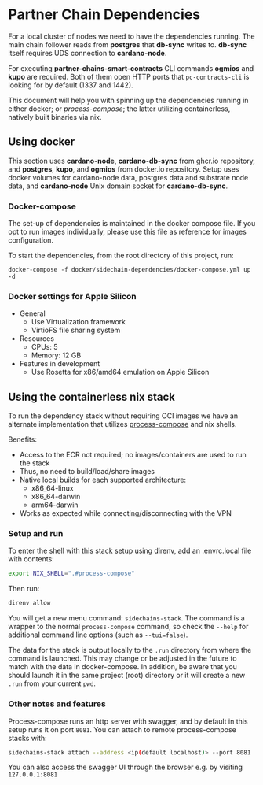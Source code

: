# Partner Chain Dependencies

For a local cluster of nodes we need to have the dependencies running.
The main chain follower reads from **postgres** that **db-sync** writes to.
**db-sync** itself requires UDS connection to **cardano-node**.

For executing **partner-chains-smart-contracts** CLI commands **ogmios** and **kupo** are required.
Both of them open HTTP ports that `pc-contracts-cli` is looking for by default (1337 and 1442).

This document will help you with spinning up the dependencies running in either docker; or
_process-compose_; the latter utilizing containerless, natively built binaries via nix.

## Using docker

This section uses **cardano-node**, **cardano-db-sync** from ghcr.io repository,
and **postgres**, **kupo**, and **ogmios** from docker.io repository.
Setup uses docker volumes for cardano-node data, postgres data and substrate node data, and
**cardano-node** Unix domain socket for **cardano-db-sync**.

### Docker-compose

The set-up of dependencies is maintained in the docker compose file.
If you opt to run images individually, please use this file as reference for images configuration.

To start the dependencies, from the root directory of this project, run:
```
docker-compose -f docker/sidechain-dependencies/docker-compose.yml up -d
```

### Docker settings for Apple Silicon

- General
  - Use Virtualization framework
  - VirtioFS file sharing system
- Resources
  - CPUs: 5
  - Memory: 12 GB
- Features in development
  - Use Rosetta for x86/amd64 emulation on Apple Silicon

## Using the containerless nix stack

To run the dependency stack without requiring OCI images we have an alternate
implementation that utilizes
[process-compose](https://github.com/F1bonacc1/process-compose) and nix shells.

Benefits:

- Access to the ECR not required; no images/containers are used to run the stack
- Thus, no need to build/load/share images
- Native local builds for each supported architecture:
  - x86_64-linux
  - x86_64-darwin
  - arm64-darwin
- Works as expected while connecting/disconnecting with the VPN

### Setup and run
To enter the shell with this stack setup using direnv, add an .envrc.local file with contents:
```sh
export NIX_SHELL=".#process-compose"
```

Then run:
```sh
direnv allow
```

You will get a new menu command: `sidechains-stack`. The command is a wrapper to
the normal `process-compose` command, so check the `--help` for additional
command line options (such as `--tui=false`).

The data for the stack is output locally to the `.run` directory from where the
command is launched.  This may change or be adjusted in the future to match with
the data in docker-compose.  In addition, be aware that you should launch it in
the same project (root) directory or it will create a new `.run` from your
current `pwd`.

### Other notes and features

Process-compose runs an http server with swagger, and by default in this setup
runs it on port `8081`.  You can attach to remote process-compose stacks with:
```sh
sidechains-stack attach --address <ip(default localhost)> --port 8081
```
You can also access the swagger UI through the browser e.g. by visiting
`127.0.0.1:8081`

